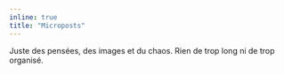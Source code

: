 ```yaml
---
inline: true
title: "Microposts"
---
```


Juste des pensées, des images et du chaos. Rien de trop long ni de trop organisé.
